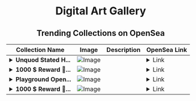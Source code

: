 <div align="center">

# Digital Art Gallery

## Trending Collections on OpenSea

| Collection Name                       | Image                                                                                     | Description                       | OpenSea Link                                                                                          |
|---------------------------------------|-------------------------------------------------------------------------------------------|-----------------------------------|--------------------------------------------------------------------------------------------------------|
| **<details><summary>Unquod Stated H...</summary>Unquod Stated Humorsome</details>** | ![Image](https://i.seadn.io/s/raw/files/43ecdda2715642978acfd74792dba6a2.gif?w=500&auto=format?w=200&auto=format) |  | <details><summary>Link</summary>[Unquod Stated Humorsome](https://opensea.io/collection/unquod-stated-humorsome)</details> |
| **<details><summary>1000 $ Reward 🎁...</summary>1000 $ Reward 🎁 [#375]</details>** | ![Image](https://i.seadn.io/s/raw/files/a594125deaa44edcaa85047073dd9f3c.png?w=500&auto=format?w=200&auto=format) |  | <details><summary>Link</summary>[1000 $ Reward 🎁 [#375]](https://opensea.io/collection/1000-reward-375-1)</details> |
| **<details><summary>Playground Open...</summary>Playground Open Ticketing Ecosystem Event 12407</details>** | ![Image](https://i.seadn.io/s/raw/files/ad4b567b5e819f5eb9dc8588aeb6896f.png?w=500&auto=format?w=200&auto=format) |  | <details><summary>Link</summary>[Playground Open Ticketing Ecosystem Event 12407](https://opensea.io/collection/playground-open-ticketing-ecosystem-event-12407)</details> |
| **<details><summary>1000 $ Reward 🎁...</summary>1000 $ Reward 🎁 [#442]</details>** | ![Image](https://i.seadn.io/s/raw/files/a594125deaa44edcaa85047073dd9f3c.png?w=500&auto=format?w=200&auto=format) |  | <details><summary>Link</summary>[1000 $ Reward 🎁 [#442]](https://opensea.io/collection/1000-reward-442-2)</details> |

</div>